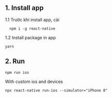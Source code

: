 ## 1. Install app

1.1 Trước khi install app, cài

```
  npm i -g react-native
```

1.2 Install package in app

```
yarn
```

## 2. Run

```
npm run ios
```

With custom ios and devices

```
npx react-native run-ios --simulator="iPhone 8"
```
